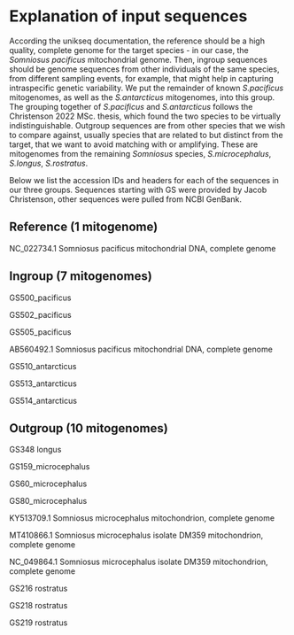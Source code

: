 # Explanation of input sequences
According the unikseq documentation, the reference should be a high quality, complete genome for the target species - in our case, the _Somniosus pacificus_ mitochondrial genome. Then, ingroup sequences should be genome sequences from other individuals of the same species, from different sampling events, for example, that might help in capturing intraspecific genetic variability. We put the remainder of known _S.pacificus_ mitogenomes, as well as the _S.antarcticus_ mitogenomes, into this group. The grouping together of _S.pacificus_ and _S.antarcticus_ follows the Christenson 2022 MSc. thesis, which found the two species to be virtually indistinguishable. Outgroup sequences are from other species that we wish to compare against, usually species that are related to but distinct from the target, that we want to avoid matching with or amplifying. These are mitogenomes from the remaining _Somniosus_ species, _S.microcephalus_, _S.longus_, _S.rostratus_.

Below we list the accession IDs and headers for each of the sequences in our three groups. Sequences starting with GS were provided by Jacob Christenson, other sequences were pulled from NCBI GenBank.

## Reference (1 mitogenome)

NC_022734.1 Somniosus pacificus mitochondrial DNA, complete genome

## Ingroup (7 mitogenomes)

GS500_pacificus

GS502_pacificus

GS505_pacificus

AB560492.1 Somniosus pacificus mitochondrial DNA, complete genome

GS510_antarcticus

GS513_antarcticus

GS514_antarcticus

## Outgroup (10 mitogenomes)

GS348 longus

GS159_microcephalus

GS60_microcephalus

GS80_microcephalus

KY513709.1 Somniosus microcephalus mitochondrion, complete genome

MT410866.1 Somniosus microcephalus isolate DM359 mitochondrion, complete genome

NC_049864.1 Somniosus microcephalus isolate DM359 mitochondrion, complete genome

GS216 rostratus

GS218 rostratus

GS219 rostratus
